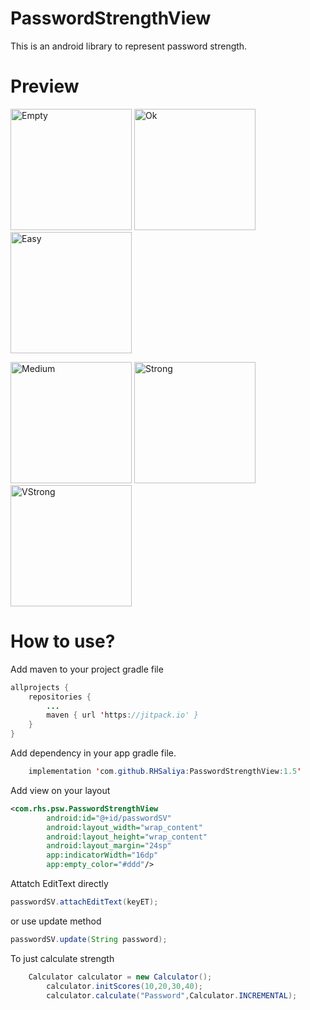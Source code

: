 # PasswordStrengthView
This is an android library to represent password strength.


# Preview
<img width="194" alt="Empty" src="https://user-images.githubusercontent.com/46835920/125243912-8989fb00-e2a3-11eb-90af-73b6282686ce.png"> <img width="194" alt="Ok" src="https://user-images.githubusercontent.com/46835920/125243918-8abb2800-e2a3-11eb-9819-b3d7065b0a10.png"> <img width="194" alt="Easy" src="https://user-images.githubusercontent.com/46835920/125243907-8858ce00-e2a3-11eb-8ee0-5eea043b4394.png">

<img width="194" alt="Medium" src="https://user-images.githubusercontent.com/46835920/125243915-8a229180-e2a3-11eb-87c2-838b0875badb.png"> <img width="194" alt="Strong" src="https://user-images.githubusercontent.com/46835920/125243920-8b53be80-e2a3-11eb-889c-80ecfa7a43a3.png"> <img width="194" alt="VStrong" src="https://user-images.githubusercontent.com/46835920/125243925-8bec5500-e2a3-11eb-96aa-27f7e7a26779.png">



# How to use?

Add maven to your project gradle file
```java
allprojects {
	repositories {
		...
		maven { url 'https://jitpack.io' }
	}
}
```

Add  dependency in your app gradle file.
```java
	implementation 'com.github.RHSaliya:PasswordStrengthView:1.5'
```

Add view on your layout
```xml
<com.rhs.psw.PasswordStrengthView
        android:id="@+id/passwordSV"
        android:layout_width="wrap_content"
        android:layout_height="wrap_content"
        android:layout_margin="24sp"
        app:indicatorWidth="16dp"
        app:empty_color="#ddd"/>
```

Attatch EditText directly
```java
passwordSV.attachEditText(keyET);
```
or use update method

```java
passwordSV.update(String password);
```

To just calculate strength
```java
	Calculator calculator = new Calculator();
        calculator.initScores(10,20,30,40);
        calculator.calculate("Password",Calculator.INCREMENTAL);
```
